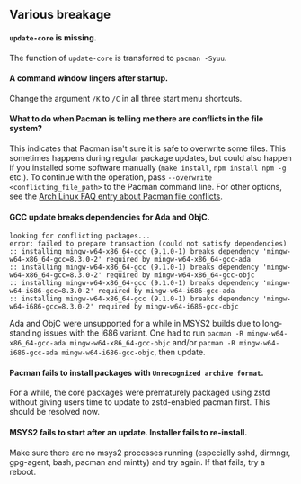 ## Various breakage

#### `update-core` is missing.

The function of `update-core` is transferred to `pacman -Syuu`.


#### A command window lingers after startup.

Change the argument `/K` to `/C` in all three start menu shortcuts.


#### What to do when Pacman is telling me there are conflicts in the file system?

This indicates that Pacman isn't sure it is safe to overwrite some files.  This sometimes happens during regular package updates, but could also happen if you installed some software manually (`make install`, `npm install npm -g` etc.).  To continue with the operation, pass `--overwrite <conflicting_file_path>` to the Pacman command line.  For other options, see the [Arch Linux FAQ entry about Pacman file conflicts](https://wiki.archlinux.org/index.php/Pacman#.22Failed_to_commit_transaction_.28conflicting_files.29.22_error).


#### GCC update breaks dependencies for Ada and ObjC.

```
looking for conflicting packages...
error: failed to prepare transaction (could not satisfy dependencies)
:: installing mingw-w64-x86_64-gcc (9.1.0-1) breaks dependency 'mingw-w64-x86_64-gcc=8.3.0-2' required by mingw-w64-x86_64-gcc-ada
:: installing mingw-w64-x86_64-gcc (9.1.0-1) breaks dependency 'mingw-w64-x86_64-gcc=8.3.0-2' required by mingw-w64-x86_64-gcc-objc
:: installing mingw-w64-x86_64-gcc (9.1.0-1) breaks dependency 'mingw-w64-i686-gcc=8.3.0-2' required by mingw-w64-i686-gcc-ada
:: installing mingw-w64-x86_64-gcc (9.1.0-1) breaks dependency 'mingw-w64-i686-gcc=8.3.0-2' required by mingw-w64-i686-gcc-objc
```

Ada and ObjC were unsupported for a while in MSYS2 builds due to long-standing issues with the i686 variant.  One had to run `pacman -R mingw-w64-x86_64-gcc-ada mingw-w64-x86_64-gcc-objc` and/or `pacman -R mingw-w64-i686-gcc-ada mingw-w64-i686-gcc-objc`, then update.


#### Pacman fails to install packages with `Unrecognized archive format`.

For a while, the core packages were prematurely packaged using zstd without giving users time to update to zstd-enabled pacman first.  This should be resolved now.


#### MSYS2 fails to start after an update.  Installer fails to re-install.

Make sure there are no msys2 processes running (especially sshd, dirmngr, gpg-agent, bash, pacman and mintty) and try again.  If that fails, try a reboot.
